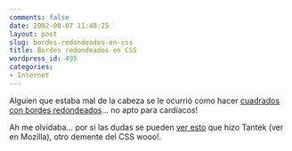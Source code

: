 ```yaml
---
comments: false
date: 2002-08-07 11:40:25
layout: post
slug: bordes-redondeados-en-css
title: Bordes redondeados en CSS
wordpress_id: 495
categories:
- Internet
---
```


Alguien que estaba mal de la cabeza se le ocurrió como hacer [cuadrados con bordes redondeados](http://webweaver.org/dan/css/corners/with_borders.html)… no apto para cardíacos!





Ah me olvidaba… por si las dudas se pueden [ver esto](http://www.tantek.com/map.html) que hizo Tantek (ver en Mozilla), otro demente del CSS wooo!.




 
